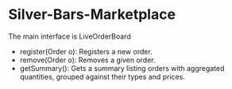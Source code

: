 # Silver-Bars-Marketplace

The main interface is LiveOrderBoard

- register(Order o): Registers a new order.
- remove(Order o): Removes a given order.
- getSummary(): Gets a summary listing orders with aggregated quantities, grouped against their types and prices. 